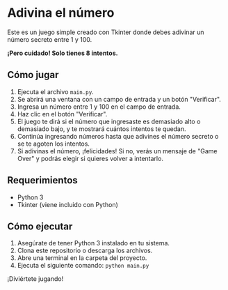 # Adivina el número

Este es un juego simple creado con Tkinter donde debes adivinar un número secreto entre 1 y 100. 

**¡Pero cuidado! Solo tienes 8 intentos.**

## Cómo jugar

1. Ejecuta el archivo `main.py`.
2. Se abrirá una ventana con un campo de entrada y un botón "Verificar".
3. Ingresa un número entre 1 y 100 en el campo de entrada.
4. Haz clic en el botón "Verificar".
5. El juego te dirá si el número que ingresaste es demasiado alto o demasiado bajo, y te mostrará cuántos intentos te quedan.
6. Continúa ingresando números hasta que adivines el número secreto o se te agoten los intentos.
7. Si adivinas el número, ¡felicidades! Si no, verás un mensaje de "Game Over" y podrás elegir si quieres volver a intentarlo.

## Requerimientos

* Python 3
* Tkinter (viene incluido con Python)

## Cómo ejecutar

1. Asegúrate de tener Python 3 instalado en tu sistema.
2. Clona este repositorio o descarga los archivos.
3. Abre una terminal en la carpeta del proyecto.
4. Ejecuta el siguiente comando: `python main.py`

¡Diviértete jugando!